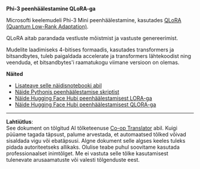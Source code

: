 <!--
CO_OP_TRANSLATOR_METADATA:
{
  "original_hash": "54b6b824568d4decb574b9e117c4f5f7",
  "translation_date": "2025-10-11T11:43:49+00:00",
  "source_file": "md/03.FineTuning/FineTuning_Qlora.md",
  "language_code": "et"
}
-->
**Phi-3 peenhäälestamine QLoRA-ga**

Microsofti keelemudeli Phi-3 Mini peenhäälestamine, kasutades [QLoRA (Quantum Low-Rank Adaptation)](https://github.com/artidoro/qlora).

QLoRA aitab parandada vestluste mõistmist ja vastuste genereerimist.

Mudelite laadimiseks 4-bitises formaadis, kasutades transformers ja bitsandbytes, tuleb paigaldada accelerate ja transformers lähtekoodist ning veenduda, et bitsandbytes'i raamatukogu viimane versioon on olemas.

**Näited**
- [Lisateave selle näidisnotebooki abil](../../../../code/03.Finetuning/Phi_3_Inference_Finetuning.ipynb)
- [Näide Pythonis peenhäälestamise skriptist](../../../../code/03.Finetuning/FineTrainingScript.py)
- [Näide Hugging Face Hubi peenhäälestamisest LORA-ga](../../../../code/03.Finetuning/Phi-3-finetune-lora-python.ipynb)
- [Näide Hugging Face Hubi peenhäälestamisest QLORA-ga](../../../../code/03.Finetuning/Phi-3-finetune-qlora-python.ipynb)

---

**Lahtiütlus**:  
See dokument on tõlgitud AI tõlketeenuse [Co-op Translator](https://github.com/Azure/co-op-translator) abil. Kuigi püüame tagada täpsust, palume arvestada, et automaatsed tõlked võivad sisaldada vigu või ebatäpsusi. Algne dokument selle algses keeles tuleks pidada autoriteetseks allikaks. Olulise teabe puhul soovitame kasutada professionaalset inimtõlget. Me ei vastuta selle tõlke kasutamisest tulenevate arusaamatuste või valesti tõlgenduste eest.